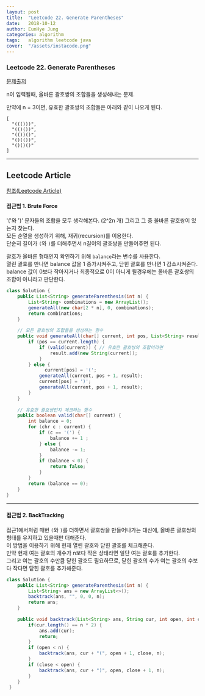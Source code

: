 ```yaml
---
layout: post
title:  "Leetcode 22. Generate Parentheses"
date:   2018-10-12
author: EunHye Jung
categories: algorithm
tags:	algorithm leetcode java
cover:  "/assets/instacode.png"
---  
```

    
   
### Leetcode 22. Generate Parentheses   
  
[문제출저](https://leetcode.com/problems/generate-parentheses/)  
   
n이 입력될때, 올바른 괄호쌍의 조합들을 생성해내는 문제.     
      
      
만약에 n = 3이면, 유효한 괄호쌍의 조합들은 아래와 같이 나오게 된다.  
    
```   
[
  "((()))",
  "(()())",
  "(())()",
  "()(())",
  "()()()"
]
```   
      
- - -     
  
  
## Leetcode Article   
   
   
[참조(Leetcode Article)](https://leetcode.com/articles/generate-parentheses/)
  
  
#### 접근법 1. Brute Force   
   
'('와 ')' 문자들의 조합을 모두 생각해본다. (2^2n 개) 그리고 그 중 올바른 괄호쌍이 있는지 찾는다.  
모든 순열을 생성하기 위해, 재귀(recursion)를 이용한다.  
단순히 길이가 `(`와 `)`를 더해주면서 n길이의 괄호쌍을 만들어주면 된다.   

괄호가 올바른 형태인지 확인하기 위해 `balance`라는 변수를 사용한다.  
열린 괄호를 만나면 balance 값을 1 증가시켜주고, 닫힌 괄호를 만나면 1 감소시켜준다.  
balance 값이 0보다 작아지거나 최종적으로 0이 아니게 될경우에는 올바른 괄호쌍의 조합이 아니라고 판단한다.  
  
```java   
class Solution {
	public List<String> generateParenthesis(int n) {
    	List<String> combinations = new ArrayList();
        generateAll(new char[2 * n], 0, combinations);
        return combinations;
    }
    
    // 모든 괄호쌍의 조합들을 생성하는 함수
    public void generateAll(char[] current, int pos, List<String> result) {
    	if (pos == current.length) {
        	if (valid(current)) { // 유효한 괄호쌍의 조합이라면
            	result.add(new String(current));
            }
        } else {
        	  current[pos] = '(';
            generateAll(current, pos + 1, result);
            current[pos] = ')';
            generateAll(current, pos + 1, result);
        }
    }
    
    // 유효한 괄호쌍인지 체크하는 함수
	public boolean valid(char[] current) {
    	int balance = 0;
        for (chr c : current) {
        	if (c == '(') {
            	balance += 1 ;
            } else {
            	balance -= 1;
            }
            if (balance < 0) {
            	return false;
            }
		}
        return (balance == 0);
    }
}
```   
   
   
- - -    
  
  
#### 접근법 2. BackTracking   
      
    
접근1에서처럼 매번 `(`와 `)`를 더하면서 괄호쌍을 만들어나가는 대신에, 올바른 괄호쌍의 형태를 유지하고 있을때만 더해준다.  
이 방법을 이용하기 위해 현재 열린 괄호와 닫힌 괄호를 체크해준다.  
만약 현재 여는 괄호의 개수가 n보다 작은 상태라면 일단 여는 괄호를 추가한다.  
그리고 여는 괄호의 수만큼 닫힌 괄호도 필요하므로, 닫힌 괄호의 수가 여는 괄호의 수보다 작다면 닫힌 괄호를 추가해준다.  
   
```java  
class Solution {
	public List<String> generateParenthesis(int n) {
    	List<String> ans = new ArrayList<>();
        backtrack(ans, "", 0, 0, n);
        return ans;
    }
    
    public void backtrack(List<String> ans, String cur, int open, int close, int n) {
    	if(cur.length() == n * 2) {
        	ans.add(cur);
            return;
        }
        if (open < n) {
        	backtrack(ans, cur + "(", open + 1, close, n);
        } 
        if (close < open) {
        	backtrack(ans, cur + ")", open, close + 1, n);
        }
    }
 }
``` 
  
  
